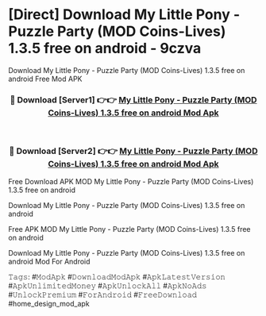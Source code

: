 # [Direct] Download My Little Pony - Puzzle Party (MOD Coins-Lives) 1.3.5 free on android - 9czva
Download My Little Pony - Puzzle Party (MOD Coins-Lives) 1.3.5 free on android Free Mod APK

<div align="center">
<h3>🔴 Download [Server1] 👉👉 <a href="https://apk-comot.site?title=My_Little_Pony_-_Puzzle_Party_(MOD_Coins-Lives)_1.3.5_free_on_android">My Little Pony - Puzzle Party (MOD Coins-Lives) 1.3.5 free on android Mod Apk</a></h3><br>

<h3>🔴 Download [Server2] 👉👉 <a href="https://apk-comot.site?title=My_Little_Pony_-_Puzzle_Party_(MOD_Coins-Lives)_1.3.5_free_on_android">My Little Pony - Puzzle Party (MOD Coins-Lives) 1.3.5 free on android Mod Apk</a></h3>
</div>


Free Download APK MOD My Little Pony - Puzzle Party (MOD Coins-Lives) 1.3.5 free on android

Download My Little Pony - Puzzle Party (MOD Coins-Lives) 1.3.5 free on android 

Free APK MOD My Little Pony - Puzzle Party (MOD Coins-Lives) 1.3.5 free on android 

Download My Little Pony - Puzzle Party (MOD Coins-Lives) 1.3.5 free on android Mod For Android

𝚃𝚊𝚐𝚜: #𝙼𝚘𝚍𝙰𝚙𝚔 #𝙳𝚘𝚠𝚗𝚕𝚘𝚊𝚍𝙼𝚘𝚍𝙰𝚙𝚔 #𝙰𝚙𝚔𝙻𝚊𝚝𝚎𝚜𝚝𝚅𝚎𝚛𝚜𝚒𝚘𝚗 #𝙰𝚙𝚔𝚄𝚗𝚕𝚒𝚖𝚒𝚝𝚎𝚍𝙼𝚘𝚗𝚎𝚢 #𝙰𝚙𝚔𝚄𝚗𝚕𝚘𝚌𝚔𝙰𝚕𝚕 #𝙰𝚙𝚔𝙽𝚘𝙰𝚍𝚜 #𝚄𝚗𝚕𝚘𝚌𝚔𝙿𝚛𝚎𝚖𝚒𝚞𝚖 #𝙵𝚘𝚛𝙰𝚗𝚍𝚛𝚘𝚒𝚍 #𝙵𝚛𝚎𝚎𝙳𝚘𝚠𝚗𝚕𝚘𝚊𝚍 #home_design_mod_apk